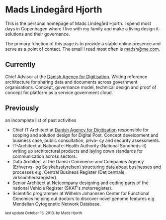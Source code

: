 # Mads Lindegård Hjorth

This is the personal homepage of Mads Lindegård Hjorth. I spend most days in Copenhagen where I live with my family and make a living design it-solutions and their governance.

The primary function of this page is to provide a stable online presence and serve as a point of contact. The email I read most often is madsh@me.com.

## Currently
Chief Advisor at the [Danish Agency for Digitisation](https://en.digst.dk/). Writing reference architecture for sharing data and documents across government organisations. Concept, governance model, technical design and proof of concept for platform as a service government cloud.

## Previously

an incomplete list of past activities

- Chief IT Architect at [Danish Agency for Digitisation](https://en.digst.dk/) responsible for scoping and solution design for Digital Post. Concept development and business case, public consultation, priva- cy and security assessments.
- IT-Architect at National e-Health Authority (National Sundheds-it) writing up architectural products and laying down standards for communication across sectors.
- Data Architect at the Danish Commerce and Companies Agency (Erhvervs- og Selskabsstyrelsen) structuring data about businesses and processes e.g. Central Business Register (Det centrale virksomhedsregister).
- Senior Architect at Netcompany designing and coding parts of the national Vehicle Register (SKAT's motorregister).
- Scientific programmer at Wilhelm Johannsen Center for Functional Genomics helping out doctors to discover novel genome features e.g. Mendelian Cytogenetic Network Database.


<small align="right">last update October 15, 2013, by Mads Hjorth</small>
